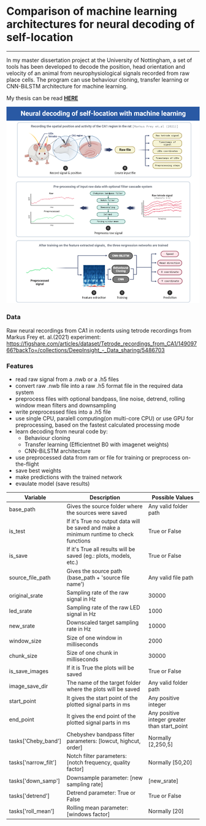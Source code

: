 # **Comparison of machine learning architectures for neural decoding of self-location**
___

In my master dissertation project at the University of Nottingham, a set of tools has been developed to decode the position, head orientation and velocity of an animal from neurophysiological signals recorded from raw place cells. The program can use behaviour cloning, transfer learning or CNN-BiLSTM architecture for machine learning. 

My thesis can be read **[HERE](https://github.com/nyirobalazs/thesis/blob/main/Comparison_of_machine%20learning_Balazs_Agoston_Nyiro.pdf)**

![figure](./assets/neural%20decoding-_.png)


### **Data**

Raw neural recordings from CA1 in rodents using tetrode recordings from Markus Frey et. al.(2021) experiment: https://figshare.com/articles/dataset/Tetrode_recordings_from_CA1/14909766?backTo=/collections/DeepInsight_-_Data_sharing/5486703


### **Features**

- read raw signal from a .nwb or a .h5 files
- convert raw .nwb file into a raw .h5 format file in the required data system
- preprocess files with optional bandpass, line noise, detrend, rolling window mean filters and downsampling
- write preprocessed files into a .h5 file
- use single CPU, paralell computing(on multi-core CPU) or use GPU for preprocessing, based on the fastest calculated processing mode
- learn decoding from neural code by:
    - Behaviour cloning
    - Transfer learning (Efficientnet B0 with imagenet weights)
    - CNN-BiLSTM architecture
- use preprocessed data from ram or file for training or preprocess on-the-flight
- save best weights
- make predictions with the trained network
- evaulate model (save results)

| Variable | Description | Possible Values |
| --- | --- | --- |
| base_path | Gives the source folder where the sources were saved | Any valid folder path |
| is_test | If it's True no output data will be saved and make a minimum runtime to check functions | True or False |
| is_save | If it's True all results will be saved (eg.: plots, models, etc.) | True or False |
| source_file_path | Gives the source path (base_path + 'source file name') | Any valid file path |
| original_srate | Sampling rate of the raw signal in Hz | 30000 |
| led_srate | Sampling rate of the raw LED signal in Hz | 1000 |
| new_srate | Downscaled target sampling rate in Hz | 10000 |
| window_size | Size of one window in milliseconds | 2000 |
| chunk_size | Size of one chunk in milliseconds | 30000 |
| is_save_images | If it is True the plots will be saved | True or False |
| image_save_dir | The name of the target folder where the plots will be saved | Any valid folder path |
| start_point | It gives the start point of the plotted signal parts in ms | Any positive integer |
| end_point | It gives the end point of the plotted signal parts in ms | Any positive integer greater than start_point |
| tasks['Cheby_band'] | Chebyshev bandpass filter parameters: [lowcut, highcut, order] | Normally [2,250,5] |
| tasks['narrow_filt'] | Notch filter parameters: [notch frequency, quality factor] | Normally [50,20] |
| tasks['down_samp'] | Downsample parameter: [new sampling rate] | [new_srate] |
| tasks['detrend'] | Detrend parameter: True or False | True or False |
| tasks['roll_mean'] | Rolling mean parameter: [windows factor] | Normally [20] |

